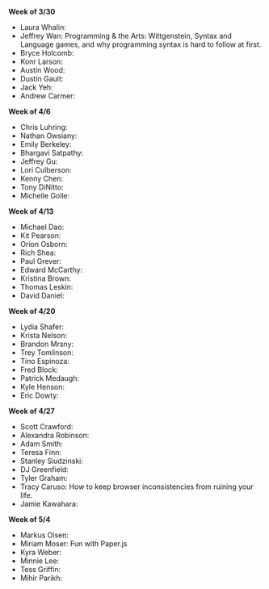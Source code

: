**Week of 3/30**

* Laura Whalin: 
* Jeffrey Wan: Programming & the Arts: Wittgenstein, Syntax and Language games, and why programming syntax is hard to follow at first.
* Bryce Holcomb: 
* Konr Larson: 
* Austin Wood: 
* Dustin Gault: 
* Jack Yeh: 
* Andrew Carmer: 

**Week of 4/6**

* Chris Luhring: 
* Nathan Owsiany: 
* Emily Berkeley: 
* Bhargavi Satpathy: 
* Jeffrey Gu: 
* Lori Culberson: 
* Kenny Chen: 
* Tony DiNitto: 
* Michelle Golle: 

**Week of 4/13**

* Michael Dao: 
* Kit Pearson: 
* Orion Osborn: 
* Rich Shea: 
* Paul Grever: 
* Edward McCarthy: 
* Kristina Brown: 
* Thomas Leskin: 
* David Daniel: 

**Week of 4/20**

* Lydia Shafer: 
* Krista Nelson: 
* Brandon Mrsny: 
* Trey Tomlinson: 
* Tino Espinoza: 
* Fred Block: 
* Patrick Medaugh: 
* Kyle Henson: 
* Eric Dowty: 

**Week of 4/27**

* Scott Crawford: 
* Alexandra Robinson: 
* Adam Smith: 
* Teresa Finn: 
* Stanley Siudzinski: 
* DJ Greenfield: 
* Tyler Graham: 
* Tracy Caruso: How to keep browser inconsistencies from ruining your life.
* Jamie Kawahara: 

**Week of 5/4**

* Markus Olsen: 
* Miriam Moser: Fun with Paper.js
* Kyra Weber: 
* Minnie Lee: 
* Tess Griffin: 
* Mihir Parikh: 

